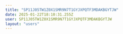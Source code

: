 ```yaml
---
title: "SP11J05TW1Z0X1SMR9N7T1GYJXPQTF3MDAKBGYTJW"
date: 2025-01-22T18:10:31.255Z
user: SP11J05TW1Z0X1SMR9N7T1GYJXPQTF3MDAKBGYTJW
layout: "users"
---
```

    